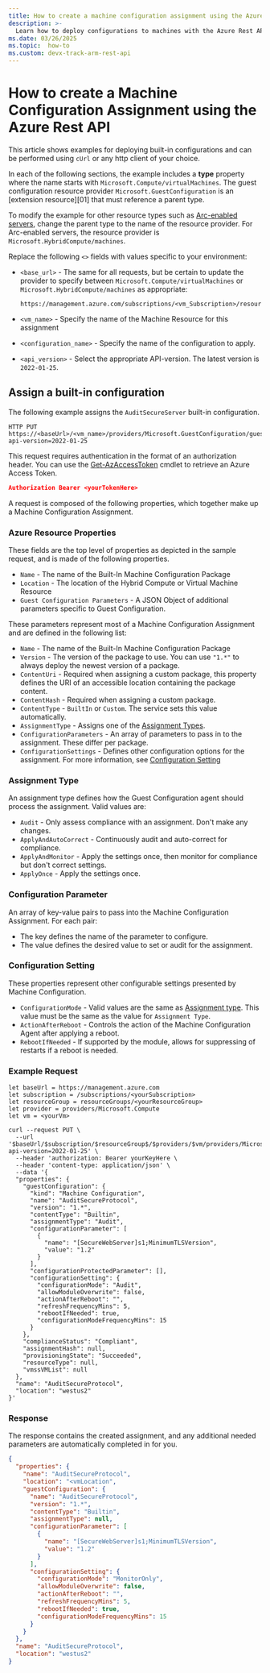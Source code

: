 ```yaml
---
title: How to create a machine configuration assignment using the Azure Rest API
description: >-
  Learn how to deploy configurations to machines with the Azure Rest API.
ms.date: 03/26/2025
ms.topic:  how-to
ms.custom: devx-track-arm-rest-api
---
```


# How to create a Machine Configuration Assignment using the Azure Rest API

This article shows examples for deploying built-in configurations and can be performed using `cUrl`
or any http client of your choice.

In each of the following sections, the example includes a **type** property where the name starts
with `Microsoft.Compute/virtualMachines`. The guest configuration resource provider
`Microsoft.GuestConfiguration` is an [extension resource][01] that must reference a parent type.

To modify the example for other resource types such as [Arc-enabled servers](/azure/azure-arc/servers/overview), change the parent
type to the name of the resource provider. For Arc-enabled servers, the resource provider is
`Microsoft.HybridCompute/machines`.

Replace the following `<>` fields with values specific to your environment:

- `<base_url>` - The same for all requests, but be certain to update the provider to specify
  between `Microsoft.Compute/virtualMachines` or `Microsoft.HybridCompute/machines` as appropriate:

  ```text
  https://management.azure.com/subscriptions/<vm_Subscription>/resourceGroups/<vm_ResourceGroup>/providers/<providerType>
  ```
- `<vm_name>` - Specify the name of the Machine Resource for this assignment
- `<configuration_name>` - Specify the name of the configuration to apply.
- `<api_version>` - Select the appropriate API-version. The latest version is `2022-01-25`.

## Assign a built-in configuration

The following example assigns the `AuditSecureServer` built-in configuration.

```
HTTP PUT https://<baseUrl>/<vm_name>/providers/Microsoft.GuestConfiguration/guestConfigurationAssignments/<configuration_Name>?api-version=2022-01-25
```

This request requires authentication in the format of an authorization header. You can use the
[Get-AzAccessToken](powershell/module/az.accounts/get-azaccesstoken) cmdlet to retrieve an Azure Access Token.

```json
Authorization Bearer <yourTokenHere>
```

A request is composed of the following properties, which together make up a Machine Configuration
Assignment.

### Azure Resource Properties

These fields are the top level of properties as depicted in the sample request, and is made of the
following properties.

- `Name` - The name of the Built-In Machine Configuration Package
- `Location` - The location of the Hybrid Compute or Virtual Machine Resource
- `Guest Configuration Parameters` - A JSON Object of additional parameters specific to Guest
  Configuration.

These parameters represent most of a Machine Configuration Assignment and are defined in the
following list:

- `Name` - The name of the Built-In Machine Configuration Package
- `Version` - The version of the package to use. You can use `"1.*"` to always deploy the newest
  version of a package.
- `ContentUri` - Required when assigning a custom package, this property defines the URI of an
  accessible location containing the package content.
- `ContentHash` - Required when assigning a custom package.
- `ContentType` - `BuiltIn` or `Custom`. The service sets this value automatically.
- `AssignmentType` - Assigns one of the [Assignment Types](#assignment-type).
- `ConfigurationParameters` - An array of parameters to pass in to the assignment. These differ per
  package.
- `ConfigurationSettings` - Defines other configuration options for the assignment. For more
  information, see [Configuration Setting](#configuration-setting)

### Assignment Type

An assignment type defines how the Guest Configuration agent should process the assignment. Valid
values are:

- `Audit` -  Only assess compliance with an assignment. Don't make any changes.
- `ApplyAndAutoCorrect` - Continuously audit and auto-correct for compliance.
- `ApplyAndMonitor` - Apply the settings once, then monitor for compliance but don't correct settings.
- `ApplyOnce` - Apply the settings once.

### Configuration Parameter

An array of key-value pairs to pass into the Machine Configuration Assignment. For each pair:

- The key defines the name of the parameter to configure.
- The value defines the desired value to set or audit for the assignment.

### Configuration Setting

These properties represent other configurable settings presented by Machine Configuration.


- `ConfigurationMode` - Valid values are the same as [Assignment type](#assignment-type). This
  value must be the same as the value for `Assignment Type`.
- `ActionAfterReboot` - Controls the action of the Machine Configuration Agent after applying a
  reboot.
- `RebootIfNeeded` - If supported by the module, allows for suppressing of restarts if a reboot is
  needed.

### Example Request

```
let baseUrl = https://management.azure.com
let subscription = /subscriptions/<yourSubscription>
let resourceGroup = resourceGroups/<yourResourceGroup>
let provider = providers/Microsoft.Compute
let vm = <yourVm>

curl --request PUT \
  --url '$baseUrl/$subscription/$resourceGroup$/$providers/$vm/providers/Microsoft.GuestConfiguration/guestConfigurationAssignments/AuditSecureProtocol?api-version=2022-01-25' \
  --header 'authorization: Bearer yourKeyHere \
  --header 'content-type: application/json' \
  --data '{
  "properties": {
    "guestConfiguration": {      
      "kind": "Machine Configuration",
      "name": "AuditSecureProtocol",
      "version": "1.*",      
      "contentType": "Builtin",
      "assignmentType": "Audit",
      "configurationParameter": [
        {
          "name": "[SecureWebServer]s1;MinimumTLSVersion",
          "value": "1.2"
        }
      ],
      "configurationProtectedParameter": [],
      "configurationSetting": {
        "configurationMode": "Audit",
        "allowModuleOverwrite": false,
        "actionAfterReboot": "",
        "refreshFrequencyMins": 5,
        "rebootIfNeeded": true,
        "configurationModeFrequencyMins": 15
      }
    },
    "complianceStatus": "Compliant",
    "assignmentHash": null,            
    "provisioningState": "Succeeded",
    "resourceType": null,
    "vmssVMList": null
  },
  "name": "AuditSecureProtocol",
  "location": "westus2"
}'
```

### Response

The response contains the created assignment, and any additional needed parameters are automatically completed in for you.

```json
{
  "properties": {
    "name": "AuditSecureProtocol",
    "location": "<vmLocation",
    "guestConfiguration": {            
      "name": "AuditSecureProtocol",
      "version": "1.*",      
      "contentType": "Builtin",
      "assignmentType": null,
      "configurationParameter": [
        {
          "name": "[SecureWebServer]s1;MinimumTLSVersion",
          "value": "1.2"
        }
      ],      
      "configurationSetting": {
        "configurationMode": "MonitorOnly",
        "allowModuleOverwrite": false,
        "actionAfterReboot": "",
        "refreshFrequencyMins": 5,
        "rebootIfNeeded": true,
        "configurationModeFrequencyMins": 15
      }
    }
  },  
  "name": "AuditSecureProtocol",
  "location": "westus2"
}
```
